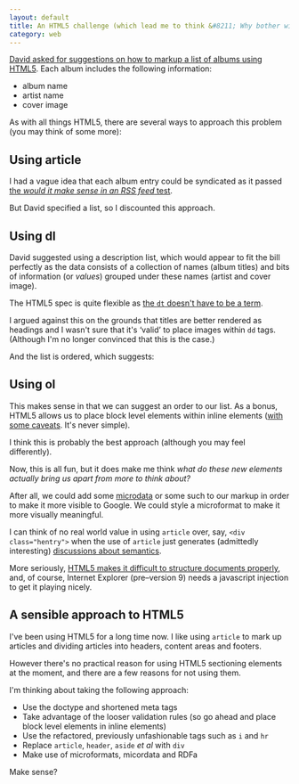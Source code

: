 ```yaml
---
layout: default
title: An HTML5 challenge (which lead me to think &#8211; Why bother with HTML5 sectioning elements?)
category: web
---
```


[David asked for suggestions on how to markup a list of albums using HTML5](http://twitter.com/#!/BrightEyesDavid/statuses/82742770497892353). Each album includes the following information:

- album name
- artist name
- cover image

As with all things HTML5, there are several ways to approach this problem (you may think of some more):

## Using article

I had a vague idea that each album entry could be syndicated as it passed [the _would it make sense in an RSS feed_ test](http://html5doctor.com/the-article-element/).

But David specified a list, so I discounted this approach.

## Using dl

David suggested using a description list, which would appear to fit the bill perfectly as the data consists of a collection of names (album titles) and bits of information (or _values_) grouped under these names (artist and cover image).

The HTML5 spec is quite flexible as [the `dt` doesn't have to be a term](http://html5doctor.com/the-dl-element/).


I argued against this on the grounds that titles are better rendered as headings and I wasn't sure that it's ‘valid’ to place images within `dd` tags. (Although I'm no longer convinced that this is the case.)

And the list is ordered, which suggests:

## Using ol


This makes sense in that we can suggest an order to our list. As a bonus, HTML5 allows us to place block level elements within inline elements ([with some caveats](http://dev.w3.org/html5/spec/Overview.html#restrictions-on-content-models-and-on-attribute-values). It's never simple).

I think this is probably the best approach (although you may feel differently).

Now, this is all fun, but it does make me think _what do these new elements actually bring us apart from more to think about?_

After all, we could add some [microdata](http://en.wikipedia.org/wiki/Microdata_(HTML5)) or some such to our markup in order to make it more visible to Google. We could style a microformat to make it more visually meaningful.

I can think of no real world value in using `article` over, say, `<div class="hentry">` when the use of `article` just generates (admittedly interesting) [discussions about semantics](http://html5doctor.com/the-article-element/).

More seriously, [HTML5 makes it difficult to structure documents properly](http://www.456bereastreet.com/archive/201106/on_using_h1_for_all_heading_levels_in_html5/), and, of course, Internet Explorer (pre–version 9) needs a javascript injection to get it playing nicely.

## A sensible approach to HTML5

I've been using HTML5 for a long time now. I like using `article` to mark up articles and dividing articles into headers, content areas and footers.

However there's no practical reason for using HTML5 sectioning elements at the moment, and there are a few reasons for not using them.

I'm thinking about taking the following approach:

* Use the doctype and shortened meta tags
* Take advantage of the looser validation rules (so go ahead and place block level elements in inline elements)
* Use the refactored, previously unfashionable tags such as `i` and `hr`
* Replace `article`, `header`, `aside` _et al_ with `div`
* Make use of microformats, micordata and RDFa

Make sense?

